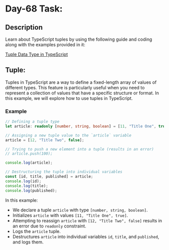 # Day-68 Task:

## Description
Learn about TypeScript tuples by using the following guide and coding along with the examples provided in it:

[Tuple Data Type in TypeScript](https://github.com/AsharibAli/100-days-of-code/blob/main/day-68/TS-Tuple/README.md)

## Tuple:
Tuples in TypeScript are a way to define a fixed-length array of values of different types. This feature is particularly useful when you need to represent a collection of values that have a specific structure or format. In this example, we will explore how to use tuples in TypeScript.

### Example
```typescript
// Defining a tuple type 
let article: readonly [number, string, boolean] = [11, "Title One", true];

// Assigning a new tuple value to the `article` variable
article = [12, "Title Two", false];

// Trying to push a new element into a tuple (results in an error)
// article.push(100);

console.log(article);

// Destructuring the tuple into individual variables
const [id, title, published] = article;
console.log(id);
console.log(title);
console.log(published);
```

In this example:

- We declare a tuple `article` with type `[number, string, boolean]`.
- Initializes `article` with values `[11, "Title One", true]`.
- Attempting to reassign `article` with `[12, "Title Two", false]` results in an error due to `readonly` constraint.
- Logs the `article` tuple.
- Destructures `article` into individual variables `id`, `title`, and `published`, and logs them.